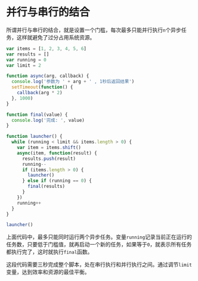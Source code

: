 # 并行与串行的结合

所谓并行与串行的结合，就是设置一个门槛，每次最多只能并行执行`n`个异步任务，这样就避免了过分占用系统资源。

```javascript
var items = [1, 2, 3, 4, 5, 6]
var results = []
var running = 0
var limit = 2

function async(arg, callback) {
  console.log('参数为 ' + arg + ' , 1秒后返回结果')
  setTimeout(function() {
    callback(arg * 2)
  }, 1000)
}

function final(value) {
  console.log('完成: ', value)
}

function launcher() {
  while (running < limit && items.length > 0) {
    var item = items.shift()
    async(item, function(result) {
      results.push(result)
      running--
      if (items.length > 0) {
        launcher()
      } else if (running == 0) {
        final(results)
      }
    })
    running++
  }
}

launcher()
```

上面代码中，最多只能同时运行两个异步任务。变量`running`记录当前正在运行的任务数，只要低于门槛值，就再启动一个新的任务，如果等于`0`，就表示所有任务都执行完了，这时就执行`final`函数。

这段代码需要三秒完成整个脚本，处在串行执行和并行执行之间。通过调节`limit`变量，达到效率和资源的最佳平衡。
